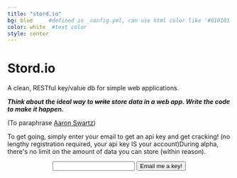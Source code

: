 ```yaml
---
title: "stord.io"
bg: blue     #defined in _config.yml, can use html color like '#010101'
color: white  #text color
style: center
---
```


<span class="fa-stack subtlecircle" style="font-size:100px; background:rgba(255,255,255,0.1)">
  <i class="fa fa-database fa-stack-1x text-white"></i>
</span>

# Stord.io
A clean, RESTful key/value db for simple web applications.

_**Think about the ideal way to ~~write~~ store data in a web app. Write the code to make it happen.**_

(To paraphrase [Aaron Swartz](http://webpy.org/philosophy))

To get going, simply enter your email to get an api key and get cracking! (no lengthy registration required, your api key IS your account)During alpha, there's no limit on the amount of data you can store (within reason).

<center>
<form action="http://stord.io/signup" method="post">
<input type="text" name="email">
<button class="btn btn-lg btn-default" type="submit">Email me a key!</button>
</form>
</center>
